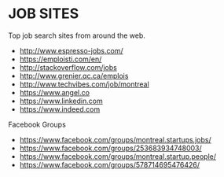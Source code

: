 # JOB SITES
Top job search sites from around the web.

- http://www.espresso-jobs.com/
- https://emploisti.com/en/
- http://stackoverflow.com/jobs
- http://www.grenier.qc.ca/emplois
- http://www.techvibes.com/job/montreal
- https://www.angel.co
- https://www.linkedin.com
- https://www.indeed.com

Facebook Groups
- https://www.facebook.com/groups/montreal.startups.jobs/
- https://www.facebook.com/groups/253683934748003/
- https://www.facebook.com/groups/montreal.startup.people/
- https://www.facebook.com/groups/578714695476426/
